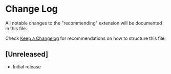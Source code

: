 # Change Log

All notable changes to the "recommending" extension will be documented in this file.

Check [Keep a Changelog](http://keepachangelog.com/) for recommendations on how to structure this file.

## [Unreleased]

- Initial release